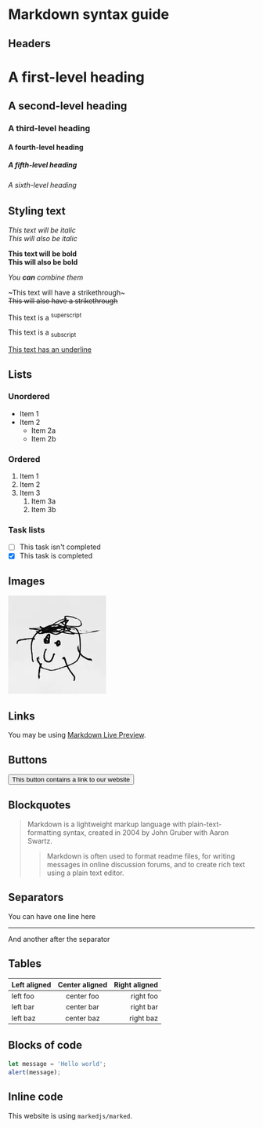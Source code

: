 # Markdown syntax guide

## Headers

# A first-level heading

## A second-level heading

### A third-level heading

#### A fourth-level heading

##### A fifth-level heading

###### A sixth-level heading

## Styling text

*This text will be italic*  
_This will also be italic_

**This text will be bold**  
__This will also be bold__

_You **can** combine them_

~This text will have a strikethrough~\
~~This will also have a strikethrough~~

This text is a <sup>superscript</sup>

This text is a <sub>subscript</sub>

<ins>This text has an underline</ins>

## Lists

### Unordered

* Item 1
* Item 2
    * Item 2a
    * Item 2b

### Ordered

1. Item 1
2. Item 2
3. Item 3
    1. Item 3a
    2. Item 3b

### Task lists

- [ ] This task isn't completed
- [x] This task is completed

## Images

![This is an alt text.](image/sample.webp "This is the image's title.")

## Links

You may be using [Markdown Live Preview](https://markdownlivepreview.com/).

## Buttons

[<button>This button contains a link to our website</button>](https://magmarecerca.org)

## Blockquotes

> Markdown is a lightweight markup language with plain-text-formatting syntax, created in 2004 by John Gruber with Aaron Swartz.
>
>> Markdown is often used to format readme files, for writing messages in online discussion forums, and to create rich text using a plain text editor.

## Separators

You can have one line here

---

And another after the separator

## Tables

| Left aligned | Center aligned | Right aligned |
|:-------------|:--------------:|--------------:|
| left foo     |   center foo   |     right foo |
| left bar     |   center bar   |     right bar |
| left baz     |   center baz   |     right baz |

## Blocks of code

```js
let message = 'Hello world';
alert(message);
```

## Inline code

This website is using `markedjs/marked`.